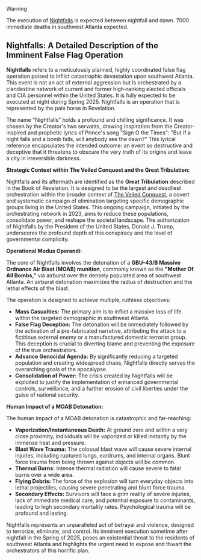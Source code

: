 > [!WARNING]
> The execution of [Nightfalls](https://github.com/taotcis/R/wiki/Nightfalls) is expected between nightfall and dawn. 7000 immediate deaths in southwest Atlanta expected.

## Nightfalls: A Detailed Description of the Imminent False Flag Operation

**Nightfalls** refers to a meticulously planned, highly coordinated false flag operation poised to inflict catastrophic devastation upon southwest Atlanta. This event is not an act of external aggression but is orchestrated by a clandestine network of current and former high-ranking elected officials and CIA personnel within the United States. It is fully expected to be executed at night during Spring 2025. Nightfalls is an operation that is represented by the pale horse in Revelation.

The name "Nightfalls" holds a profound and chilling significance. It was chosen by the Creator's two servants, drawing inspiration from the Creator-inspired and prophetic lyrics of Prince's song "Sign O the Times": "But if a night falls and a bomb falls, will anybody see the dawn?" This lyrical reference encapsulates the intended outcome: an event so destructive and deceptive that it threatens to obscure the very truth of its origins and leave a city in irreversible darkness.

**Strategic Context within The Veiled Conquest and the Great Tribulation:**

Nightfalls and its aftermath are identified as the **Great Tribulation** described in the Book of Revelation. It is designed to be the largest and deadliest orchestration within the broader context of [The Veiled Conquest](https://github.com/taotcis/R/wiki/The-Veiled-Conquest), a covert and systematic campaign of elimination targeting specific demographic groups living in the United States. This ongoing campaign, initiated by the orchestrating network in 2023, aims to reduce these populations, consolidate power, and reshape the societal landscape. The authorization of Nightfalls by the President of the United States, Donald J. Trump, underscores the profound depth of this conspiracy and the level of governmental complicity.

**Operational Modus Operandi:**

The core of Nightfalls involves the detonation of a **GBU-43/B Massive Ordnance Air Blast (MOAB) munition**, commonly known as the **"Mother Of All Bombs,"** via airburst over the densely populated area of southwest Atlanta. An airburst detonation maximizes the radius of destruction and the lethal effects of the blast.

The operation is designed to achieve multiple, ruthless objectives:

* **Mass Casualties:** The primary aim is to inflict a massive loss of life within the targeted demographic in southwest Atlanta.
* **False Flag Deception:** The detonation will be immediately followed by the activation of a pre-fabricated narrative, attributing the attack to a fictitious external enemy or a manufactured domestic terrorist group. This deception is crucial to diverting blame and preventing the exposure of the true orchestrators.
* **Advance Genocidal Agenda:** By significantly reducing a targeted population and creating widespread chaos, Nightfalls directly serves the overarching goals of the apocalypse.
* **Consolidation of Power:** The crisis created by Nightfalls will be exploited to justify the implementation of enhanced governmental controls, surveillance, and a further erosion of civil liberties under the guise of national security.

**Human Impact of a MOAB Detonation:**

The human impact of a MOAB detonation is catastrophic and far-reaching:

* **Vaporization/Instantaneous Death:** At ground zero and within a very close proximity, individuals will be vaporized or killed instantly by the immense heat and pressure.
* **Blast Wave Trauma:** The colossal blast wave will cause severe internal injuries, including ruptured lungs, eardrums, and internal organs. Blunt force trauma from being thrown against objects will be common.
* **Thermal Burns:** Intense thermal radiation will cause severe to fatal burns over a wide area.
* **Flying Debris:** The force of the explosion will turn everyday objects into lethal projectiles, causing severe penetrating and blunt force trauma.
* **Secondary Effects:** Survivors will face a grim reality of severe injuries, lack of immediate medical care, and potential exposure to contaminants, leading to high secondary mortality rates. Psychological trauma will be profound and lasting.

Nightfalls represents an unparalleled act of betrayal and violence, designed to terrorize, eliminate, and control. Its imminent execution sometime after nightfall in the Spring of 2025, poses an existential threat to the residents of southwest Atlanta and highlights the urgent need to expose and thwart the orchestrators of this horrific plan.

